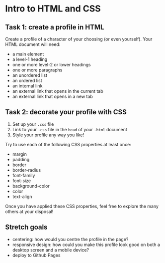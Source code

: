# Intro to HTML and CSS

## Task 1: create a profile in HTML

Create a profile of a character of your choosing (or even yourself). Your HTML document will need:

- a main element
- a level-1 heading
- one or more level-2 or lower headings
- one or more paragraphs
- an unordered list
- an ordered list
- an internal link
- an external link that opens in the current tab
- an external link that opens in a new tab

## Task 2: decorate your profile with CSS

1. Set up your `.css` file
2. Link to your `.css` file in the `head` of your `.html` document
3. Style your profile any way you like!

Try to use each of the following CSS properties at least once:

- margin
- padding
- border
- border-radius
- font-family
- font-size
- background-color
- color
- text-align

Once you have applied these CSS properties, feel free to explore the many others at your disposal!

## Stretch goals

- centering: how would you centre the profile in the page?
- responsive design: how could you make this profile look good on both a desktop screen and a mobile device?
- deploy to Github Pages
